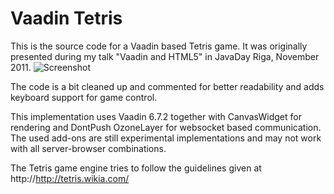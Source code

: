 Vaadin Tetris
=============

This is the source code for a Vaadin based Tetris game. It was originally presented during my talk "Vaadin and HTML5" in JavaDay Riga, November 2011.
![Screenshot](https://github.com/samie/JavaDayRiga2011/raw/60f157a842f8473f45f5436c1890da1aafc73779/vaadin-tetris-javadayriga2011.png)

The code is a bit cleaned up and commented for better readability and adds keyboard support for game control.

This implementation uses Vaadin 6.7.2 together with CanvasWidget for rendering and DontPush OzoneLayer for websocket based communication. The used add-ons are still experimental 
implementations and may not work with all server-browser combinations. 

The Tetris game engine tries to follow the guidelines given at  http://http://tetris.wikia.com/

